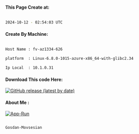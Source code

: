 
   
#### This Page Create at:

```bash

2024-10-12 - 02:54:03 UTC

```

#### Create By Machine:

```bash

Host Name : fv-az1334-626

platform  : Linux-6.8.0-1015-azure-x86_64-with-glibc2.34

Ip Local  : 10.1.0.31

```
#### Download This code Here:

[![GitHub release (latest by date)](https://img.shields.io/github/v/release/Gosdan-Movsesian/Gosdan?style=for-the-badge&label=Download)](https://github.com/Gosdan-Movsesian/Gosdan/releases) 

</p> 

#### About Me :

[![App-Run](https://github.com/Gosdan-Movsesian/Gosdan/actions/workflows/App-Run.yml/badge.svg)](https://github.com/Gosdan-Movsesian/Gosdan/actions/workflows/App-Run.yml)

```bash

Gosdan-Movsesian

```

